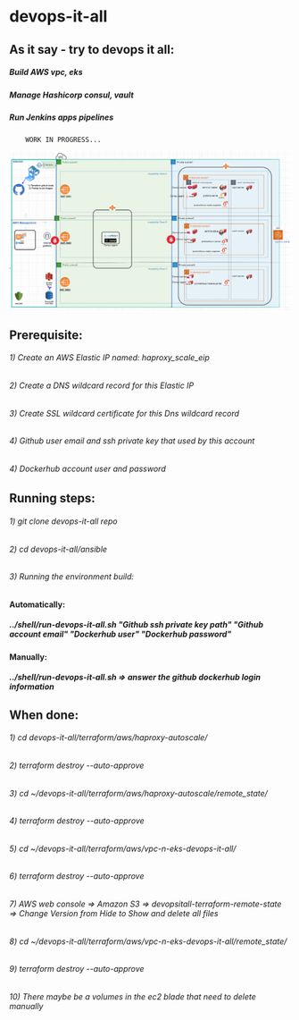 # devops-it-all
   
   ## As it say - try to devops it all:
   ##### Build AWS vpc, eks
   ##### Manage Hashicorp consul, vault 
   ##### Run Jenkins apps pipelines
        WORK IN PROGRESS...
   <img src="images/env-status.png" width="1200" >
   
   ## Prerequisite:
   ###### 1) Create an AWS Elastic IP named: haproxy_scale_eip
   ###### 2) Create a DNS wildcard record for this Elastic IP
   ###### 3) Create SSL wildcard certificate for this Dns wildcard record
   ###### 4) Github user email and ssh private key that used by this account
   ###### 4) Dockerhub account user and password 


   ## Running steps:
   ###### 1) git clone devops-it-all repo
   ###### 2) cd devops-it-all/ansible
   ###### 3) Running the environment build: 
   #### Automatically: 
   ##### ../shell/run-devops-it-all.sh "Github ssh private key path" "Github account email" "Dockerhub user" "Dockerhub password"
   #### Manually: 
   ##### ../shell/run-devops-it-all.sh => answer the github dockerhub login information
        
   ## When done:
   ###### 1) cd devops-it-all/terraform/aws/haproxy-autoscale/
   ###### 2) terraform destroy --auto-approve
   ###### 3) cd ~/devops-it-all/terraform/aws/haproxy-autoscale/remote_state/
   ###### 4) terraform destroy --auto-approve
   ###### 5) cd ~/devops-it-all/terraform/aws/vpc-n-eks-devops-it-all/
   ###### 6) terraform destroy --auto-approve
   ###### 7) AWS web console => Amazon S3 => devopsitall-terraform-remote-state => Change Version from Hide to Show and delete all files
   ###### 8) cd ~/devops-it-all/terraform/aws/vpc-n-eks-devops-it-all/remote_state/
   ###### 9) terraform destroy --auto-approve
   ###### 10) There maybe be a volumes in the ec2 blade that need to delete manually
